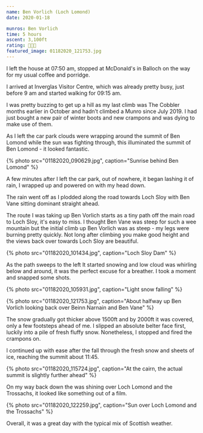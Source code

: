 ```yaml
---
name: Ben Vorlich (Loch Lomond)
date: 2020-01-18

munros: Ben Vorlich
time: 5 hours
ascent: 3,100ft
rating: 🥾🥾🥾
featured_image: 01182020_121753.jpg
---
```


I left the house at 07:50 am, stopped at McDonald's in Balloch on the way for my usual coffee and porridge. 

I arrived at Inverglas Visitor Centre, which was already pretty busy, just before 9 am and started walking for 09:15 am. 

I was pretty buzzing to get up a hill as my last climb was The Cobbler months earlier in October and hadn’t climbed a Munro since July 2019. I had just bought a new pair of winter boots and new crampons and was dying to make use of them. 

As I left the car park clouds were wrapping around the summit of Ben Lomond while the sun was fighting through, this illuminated the summit of Ben Lomond - it looked fantastic. 

{% photo src="01182020_090629.jpg", caption="Sunrise behind Ben Lomond" %}

A few minutes after I left the car park, out of nowhere, it began lashing it of rain, I wrapped up and powered on with my head down.

The rain went off as I plodded along the road towards Loch Sloy with Ben Vane sitting dominant straight ahead. 

The route I was taking up Ben Vorlich starts as a tiny path off the main road to Loch Sloy, it's easy to miss. I thought Ben Vane was steep for such a wee mountain but the initial climb up Ben Vorlich was as steep - my legs were burning pretty quickly. Not long after climbing you make good height and the views back over towards Loch Sloy are beautiful.

{% photo src="01182020_101434.jpg", caption="Loch Sloy Dam" %}

As the path sweeps to the left It started snowing and low cloud was whirling below and around, it was the perfect excuse for a breather. I took a moment and snapped some shots.

{% photo src="01182020_105931.jpg", caption="Light snow falling" %}

{% photo src="01182020_121753.jpg", caption="About halfway up Ben Vorlich looking back over Beinn Narnain and Ben Vane" %}

The snow gradually got thicker above 1500ft and by 2000ft it was covered, only a few footsteps ahead of me. I slipped an absolute belter face first, luckily into a pile of fresh fluffy snow. Nonetheless, I stopped and fired the crampons on. 

I continued up with ease after the fall through the fresh snow and sheets of ice, reaching the summit about 11:45.

{% photo src="01182020_115724.jpg", caption="At the cairn, the actual summit is slightly further ahead" %}


On my way back down the was shining over Loch Lomond and the Trossachs, it looked like something out of a film.


{% photo src="01182020_122259.jpg", caption="Sun over Loch Lomond and the Trossachs" %}

Overall, it was a great day with the typical mix of Scottish weather.
